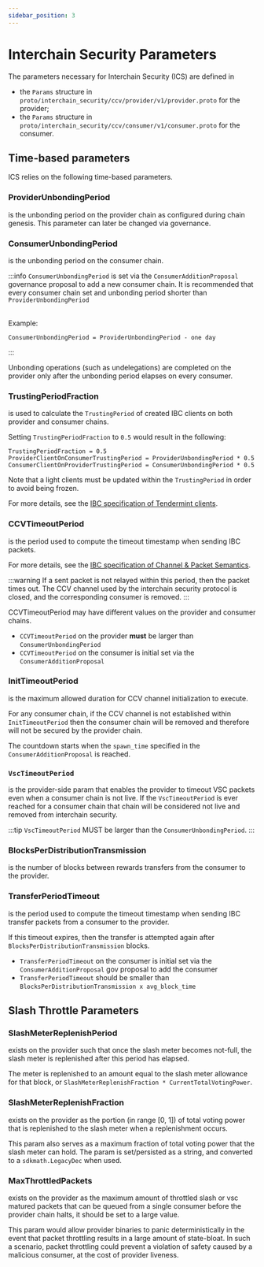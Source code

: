 ```yaml
---
sidebar_position: 3
---
```


# Interchain Security Parameters

The parameters necessary for Interchain Security (ICS) are defined in 

- the `Params` structure in `proto/interchain_security/ccv/provider/v1/provider.proto` for the provider;
- the `Params` structure in `proto/interchain_security/ccv/consumer/v1/consumer.proto` for the consumer.

## Time-based parameters

ICS relies on the following time-based parameters.

### ProviderUnbondingPeriod
is the unbonding period on the provider chain as configured during chain genesis. This parameter can later be changed via governance.

###  ConsumerUnbondingPeriod
is the unbonding period on the consumer chain.

:::info
`ConsumerUnbondingPeriod` is set via the `ConsumerAdditionProposal` governance proposal to add a new consumer chain.
It is recommended that every consumer chain set and unbonding period shorter than `ProviderUnbondingPeriod`
<br></br>

Example:
```
ConsumerUnbondingPeriod = ProviderUnbondingPeriod - one day
```
:::

Unbonding operations (such as undelegations) are completed on the provider only after the unbonding period elapses on every consumer.


### TrustingPeriodFraction
is used to calculate the `TrustingPeriod` of created IBC clients on both provider and consumer chains.  


Setting `TrustingPeriodFraction` to `0.5` would result in the following:
```
TrustingPeriodFraction = 0.5
ProviderClientOnConsumerTrustingPeriod = ProviderUnbondingPeriod * 0.5
ConsumerClientOnProviderTrustingPeriod = ConsumerUnbondingPeriod * 0.5
```

Note that a light clients must be updated within the `TrustingPeriod` in order to avoid being frozen.

For more details, see the [IBC specification of Tendermint clients](https://github.com/cosmos/ibc/blob/main/spec/client/ics-007-tendermint-client/README.md).

### CCVTimeoutPeriod
is the period used to compute the timeout timestamp when sending IBC packets. 

For more details, see the [IBC specification of Channel & Packet Semantics](https://github.com/cosmos/ibc/blob/main/spec/core/ics-004-channel-and-packet-semantics/README.md#sending-packets).

:::warning
If a sent packet is not relayed within this period, then the packet times out. The CCV channel used by the interchain security protocol is closed, and the corresponding consumer is removed.
:::

CCVTimeoutPeriod may have different values on the provider and consumer chains.
- `CCVTimeoutPeriod` on the provider **must** be larger than `ConsumerUnbondingPeriod`
- `CCVTimeoutPeriod` on the consumer is initial set via the `ConsumerAdditionProposal`

### InitTimeoutPeriod
is the maximum allowed duration for CCV channel initialization to execute.

For any consumer chain, if the CCV channel is not established within `InitTimeoutPeriod` then the consumer chain will be removed and therefore will not be secured by the provider chain.

The countdown starts when the `spawn_time` specified in the `ConsumerAdditionProposal` is reached.

### `VscTimeoutPeriod`
is the provider-side param that enables the provider to timeout VSC packets even when a consumer chain is not live.
If the `VscTimeoutPeriod` is ever reached for a consumer chain that chain will be considered not live and removed from interchain security.

:::tip
`VscTimeoutPeriod` MUST be larger than the `ConsumerUnbondingPeriod`.
:::

### BlocksPerDistributionTransmission
is the number of blocks between rewards transfers from the consumer to the provider.

### TransferPeriodTimeout
is the period used to compute the timeout timestamp when sending IBC transfer packets from a consumer to the provider.

If this timeout expires, then the transfer is attempted again after `BlocksPerDistributionTransmission` blocks.
- `TransferPeriodTimeout` on the consumer is initial set via the `ConsumerAdditionProposal` gov proposal to add the consumer
- `TransferPeriodTimeout` should be smaller than `BlocksPerDistributionTransmission x avg_block_time`


## Slash Throttle Parameters

### SlashMeterReplenishPeriod
exists on the provider such that once the slash meter becomes not-full, the slash meter is replenished after this period has elapsed.

The meter is replenished to an amount equal to the slash meter allowance for that block, or `SlashMeterReplenishFraction * CurrentTotalVotingPower`.

### SlashMeterReplenishFraction
exists on the provider as the portion (in range [0, 1]) of total voting power that is replenished to the slash meter when a replenishment occurs.

This param also serves as a maximum fraction of total voting power that the slash meter can hold. The param is set/persisted as a string, and converted to a `sdkmath.LegacyDec` when used.

### MaxThrottledPackets
exists on the provider as the maximum amount of throttled slash or vsc matured packets that can be queued from a single consumer before the provider chain halts, it should be set to a large value.

This param would allow provider binaries to panic deterministically in the event that packet throttling results in a large amount of state-bloat. In such a scenario, packet throttling could prevent a violation of safety caused by a malicious consumer, at the cost of provider liveness.
